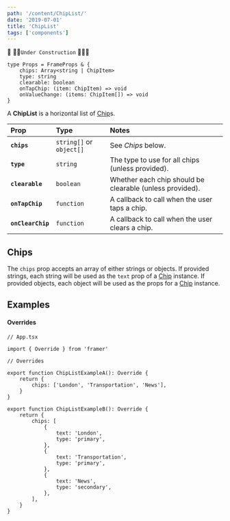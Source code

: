 ```yaml
---
path: '/content/ChipList/'
date: '2019-07-01'
title: 'ChipList'
tags: ['components']
---
```


🚧 👷‍♂️`Under Construction` 👷‍♀️🚧

```tsx
type Props = FrameProps & {
	chips: Array<string | ChipItem>
	type: string
	clearable: boolean
	onTapChip: (item: ChipItem) => void
	onValueChange: (items: ChipItem[]) => void
}
```

A **ChipList** is a horizontal list of [Chip](docs/Chip)s.

| Prop              | Type                     | Notes                                                    |
| :---------------- | :----------------------- | :------------------------------------------------------- |
| **`chips`**       | `string[]` or `object[]` | See _Chips_ below.                                       |
| **`type`**        | `string`                 | The type to use for all chips (unless provided).         |
| **`clearable`**   | `boolean`                | Whether each chip should be clearable (unless provided). |
| **`onTapChip`**   | `function`               | A callback to call when the user taps a chip.            |
| **`onClearChip`** | `function`               | A callback to call when the user clears a chip.          |

## Chips

The `chips` prop accepts an array of either strings or objects. If provided
strings, each string will be used as the `text` prop of a [Chip]("./Chip")
instance. If provided objects, each object will be used as the props for a
[Chip]("./Chip") instance.

## Examples

#### Overrides

```tsx
// App.tsx

import { Override } from 'framer'

// Overrides

export function ChipListExampleA(): Override {
	return {
		chips: ['London', 'Transportation', 'News'],
	}
}

export function ChipListExampleB(): Override {
	return {
		chips: [
			{
				text: 'London',
				type: 'primary',
			},
			{
				text: 'Transportation',
				type: 'primary',
			},
			{
				text: 'News',
				type: 'secondary',
			},
		],
	}
}
```
